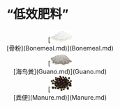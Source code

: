 # “低效肥料”  
<div style="display:inline-block"><div class="gamedatalist" style="text-align:center;min-width:150px;min-height:0px;"><div style="text-align:center;">[<div style="width:50px;display:inline-block;text-align:center"><img decoding="async" src="../wiki/Sprite/Quicklime.png" href="a.md" style="max-width:50px;max-height:50px;"></div><br>[骨粉](Bonemeal.md)](Bonemeal.md)</div></div><div class="gamedatalist" style="text-align:center;min-width:150px;min-height:0px;"><div style="text-align:center;">[<div style="width:50px;display:inline-block;text-align:center"><img decoding="async" src="../wiki/Sprite/Guano.png" href="a.md" style="max-width:50px;max-height:50px;"></div><br>[海鸟粪](Guano.md)](Guano.md)</div></div><div class="gamedatalist" style="text-align:center;min-width:150px;min-height:0px;"><div style="text-align:center;">[<div style="width:50px;display:inline-block;text-align:center"><img decoding="async" src="../wiki/Sprite/Manure.png" href="a.md" style="max-width:50px;max-height:50px;"></div><br>[粪便](Manure.md)](Manure.md)</div></div></div>  
  


<script>document.title="“低效肥料” - 卡牌生存百科 Card Survival Wiki";</script>